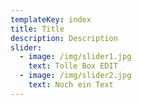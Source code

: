 ```yaml
---
templateKey: index
title: Title
description: Description
slider:
  - image: /img/slider1.jpg
    text: Tolle Box EDIT
  - image: /img/slider2.jpg
    text: Noch ein Text
---
```

